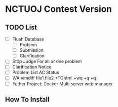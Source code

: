 # NCTUOJ Contest Version

## TODO List
- [ ] Flush Database 
  - [ ] Problem
  - [ ] Submission
  - [ ] Clarification
- [ ] Stop Judge For all or one problem
- [ ] Clarification Notice
- [ ] Problem List AC Status
- [ ] WA vimdiff file1 file2 +TOhtml +wq +q +q
- [ ] Futher Project: Docker Multi server web manager

## How To Install

